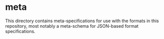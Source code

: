 # meta

This directory contains meta-specifications for use with the formats in this repository, most notably a meta-schema for
JSON-based format specifications.
